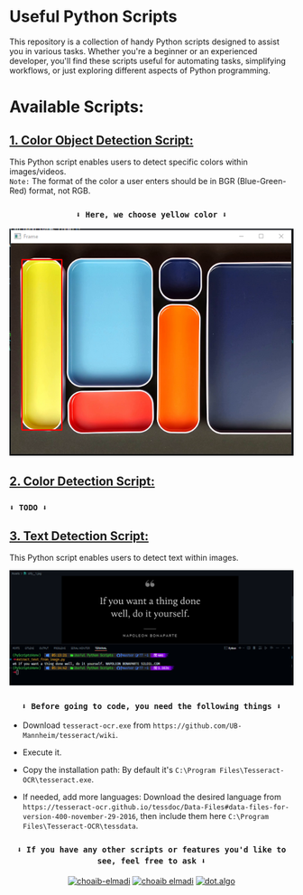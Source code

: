 # Useful Python Scripts

This repository is a collection of handy Python scripts designed to assist you in various tasks. Whether you're a beginner or an experienced developer, you'll find these scripts useful for automating tasks, simplifying workflows, or just exploring different aspects of Python programming.

# Available Scripts:

## [1. Color Object Detection Script:](detect_objects_with_color.py)

This Python script enables users to detect specific colors within images/videos. <br>
`Note:` The format of the color a user enters should be in BGR (Blue-Green-Red) format, not RGB.

<div align="center">

### `⬇️ Here, we choose yellow color ⬇️`

<img src="./Assets/detect-objects-with-color.png" alt="Specific Color Detection In Image">

</div>

## [2. Color Detection Script:](detect_color_in_image.py)

### `⬇️ TODO ⬇️`

## [3. Text Detection Script:](extract_text_from_image.py)

This Python script enables users to detect text within images.

<div align="center">

<img src="./Assets/extract-text-from-image.png" alt="Extract Text From Image">

</div>

<div align="center">

### `⬇️ Before going to code, you need the following things ⬇️`

</div>

- Download `tesseract-ocr.exe` from `https://github.com/UB-Mannheim/tesseract/wiki`.

- Execute it.

- Copy the installation path: By default it's `C:\Program Files\Tesseract-OCR\tesseract.exe`.

- If needed, add more languages: Download the desired language from `https://tesseract-ocr.github.io/tessdoc/Data-Files#data-files-for-version-400-november-29-2016`, then include them here `C:\Program Files\Tesseract-OCR\tessdata`.

<div align="center">

### `⬇️ If you have any other scripts or features you'd like to see, feel free to ask ⬇️`

<p>
<a href="https://linkedin.com/in/choaib-elmadi" target="_blank"><img align="center" src="https://raw.githubusercontent.com/rahuldkjain/github-profile-readme-generator/master/src/images/icons/Social/linked-in-alt.svg" alt="choaib-elmadi" height="30" width="40" /></a>
<a href="https://fb.com/choaib.elmadi.94" target="_blank"><img align="center" src="https://raw.githubusercontent.com/rahuldkjain/github-profile-readme-generator/master/src/images/icons/Social/facebook.svg" alt="choaib elmadi" height="30" width="40" /></a>
<a href="https://instagram.com/choaib_elmadi" target="_blank"><img align="center" src="https://raw.githubusercontent.com/rahuldkjain/github-profile-readme-generator/master/src/images/icons/Social/instagram.svg" alt="dot.algo" height="30" width="40" /></a>
</p>

</div>
